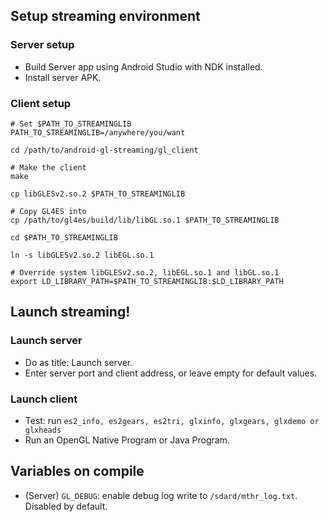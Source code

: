 ## Setup streaming environment
### Server setup
- Build Server app using Android Studio with NDK installed.
- Install server APK.

### Client setup
```
# Set $PATH_TO_STREAMINGLIB
PATH_TO_STREAMINGLIB=/anywhere/you/want

cd /path/to/android-gl-streaming/gl_client

# Make the client
make

cp libGLESv2.so.2 $PATH_TO_STREAMINGLIB

# Copy GL4ES into
cp /path/to/gl4es/build/lib/libGL.so.1 $PATH_TO_STREAMINGLIB

cd $PATH_TO_STREAMINGLIB

ln -s libGLESv2.so.2 libEGL.so.1

# Override system libGLESv2.so.2, libEGL.so.1 and libGL.so.1
export LD_LIBRARY_PATH=$PATH_TO_STREAMINGLIB:$LD_LIBRARY_PATH
```

## Launch streaming!
### Launch server
- Do as title: Launch server.
- Enter server port and client address, or leave empty for default values.

### Launch client
- Test: run `es2_info, es2gears, es2tri, glxinfo, glxgears, glxdemo or glxheads`
- Run an OpenGL Native Program or Java Program.

## Variables on compile
- (Server) `GL_DEBUG`: enable debug log write to `/sdard/mthr_log.txt`. Disabled by default.
